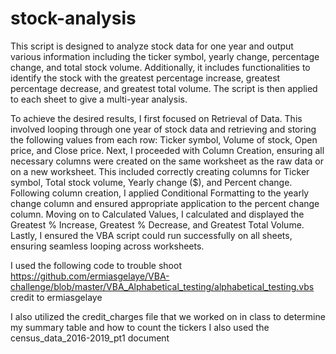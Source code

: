 # stock-analysis
This script is designed to analyze stock data for one year and output various information including the ticker symbol, yearly change, percentage change, and total stock volume. Additionally, it includes functionalities to identify the stock with the greatest percentage increase, greatest percentage decrease, and greatest total volume. The script is then applied to each sheet to give a multi-year analysis.

To achieve the desired results, I first focused on Retrieval of Data. This involved looping through one year of stock data and retrieving and storing the following values from each row: Ticker symbol, Volume of stock, Open price, and Close price. Next, I proceeded with Column Creation, ensuring all necessary columns were created on the same worksheet as the raw data or on a new worksheet. This included correctly creating columns for Ticker symbol, Total stock volume, Yearly change ($), and Percent change. Following column creation, I applied Conditional Formatting to the yearly change column and ensured appropriate application to the percent change column. Moving on to Calculated Values, I calculated and displayed the Greatest % Increase, Greatest % Decrease, and Greatest Total Volume. Lastly, I ensured the VBA script could run successfully on all sheets, ensuring seamless looping across worksheets.








I used the following code to trouble shoot
https://github.com/ermiasgelaye/VBA-challenge/blob/master/VBA_Alphabetical_testing/alphabetical_testing.vbs
  credit to ermiasgelaye

  I also utilized the credit_charges file that we worked on in class to determine my summary table and how to count the tickers
  I also used the census_data_2016-2019_pt1 document 
  
